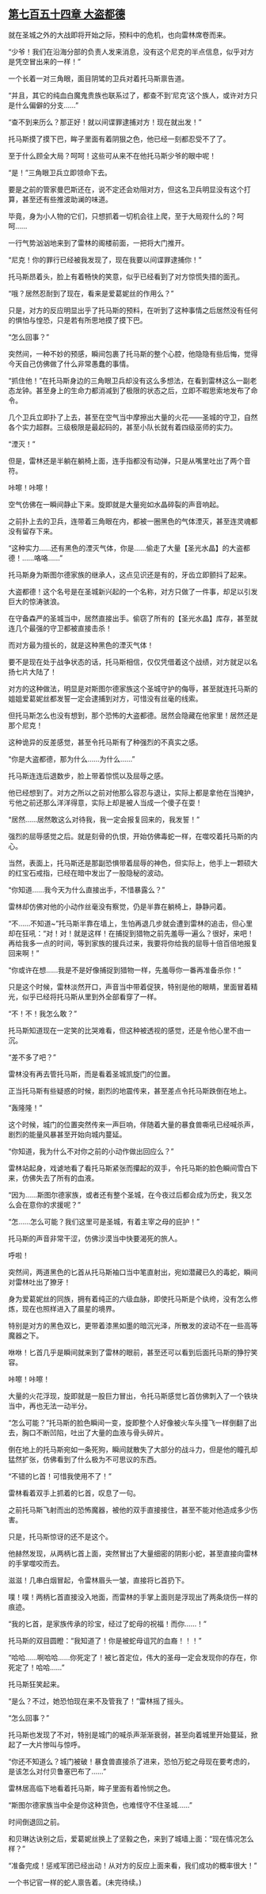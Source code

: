 ## [第七百五十四章 大盗都德](https://www.xxbiquge.com/11_11222/9002839.html)


  就在圣城之外的大战即将开始之际，预料中的危机，也向雷林席卷而来。

  “少爷！我们在沿海分部的负责人发来消息，没有这个尼克的半点信息，似乎对方是凭空冒出来的一样！”

  一个长着一对三角眼，面目阴骘的卫兵对着托马斯禀告道。

  “并且，其它的纯血白魔鬼贵族也联系过了，都查不到‘尼克’这个族人，或许对方只是什么偏僻的分支……”

  “查不到来历么？那正好！就以间谍罪逮捕对方！现在就出发！”

  托马斯摸了摸下巴，眸子里面有着阴狠之色，他已经一刻都忍受不了了。

  至于什么顾全大局？呵呵！这些可从来不在他托马斯少爷的眼中呢！

  “是！”三角眼卫兵立即领命下去。

  要是之前的管家曼巴斯还在，说不定还会劝阻对方，但这名卫兵明显没有这个打算，甚至还有些推波助澜的味道。

  毕竟，身为小人物的它们，只想抓着一切机会往上爬，至于大局观什么的？呵呵……

  一行气势汹汹地来到了雷林的阁楼前面，一把将大门推开。

  “尼克！你的罪行已经被我发现了，现在我要以间谍罪逮捕你！”

  托马斯昂着头，脸上有着畅快的笑意，似乎已经看到了对方惊慌失措的面孔。

  “哦？居然忍耐到了现在，看来是爱葛妮丝的作用么？”

  只是，对方的反应明显出乎了托马斯的预料，在听到了这种事情之后居然没有任何的惧怕与惶恐，只是若有所思地摸了摸下巴。

  “怎么回事？”

  突然间，一种不妙的预感，瞬间包裹了托马斯的整个心腔，他隐隐有些后悔，觉得今天自己仿佛做了什么非常愚蠢的事情。

  “抓住他！”在托马斯身边的三角眼卫兵却没有这么多想法，在看到雷林这么一副老态龙钟。甚至身上的生命力都消减到了极限的状态之后，立即不暇思索地发布了命令。

  几个卫兵立即扑了上去，甚至在空气当中摩擦出大量的火花——圣城的守卫，自然各个实力超群。三级极限是最起码的，甚至小队长就有着四级巫师的实力。

  “湮灭！”

  但是，雷林还是半躺在躺椅上面，连手指都没有动弹，只是从嘴里吐出了两个音符。

  咔嚓！咔嚓！

  空气仿佛在一瞬间静止下来。旋即就是大量宛如水晶碎裂的声音响起。

  之前扑上去的卫兵，连带着三角眼在内，都被一圈黑色的气体湮灭，甚至连灵魂都没有留存下来。

  “这种实力……还有黑色的湮灭气体，你是……偷走了大量【圣光水晶】的大盗都德！……咯咯……”

  托马斯身为斯图尔德家族的继承人，这点见识还是有的，牙齿立即颤抖了起来。

  大盗都德！这个名号是在圣城新兴起的一个名称，对方只做了一件事，却足以引发巨大的惊涛骇浪。

  在守备森严的圣城当中，居然直接出手。偷窃了所有的【圣光水晶】库存，甚至就连几个最强的守卫都被直接击杀！

  而对方最为擅长的，就是这种黑色的湮灭气体！

  要不是现在处于战争状态的话，托马斯相信，仅仅凭借着这个战绩，对方就足以名扬七片大陆了！

  对方的这种做法，明显是对斯图尔德家族这个圣城守护的侮辱，甚至就连托马斯的姐姐爱葛妮丝都发誓一定会逮捕到对方，可惜没有丝毫的线索。

  但托马斯怎么也没有想到，那个恐怖的大盗都德。居然会隐藏在他家里！居然还是那个尼克！

  这种诡异的反差感觉，甚至令托马斯有了种强烈的不真实之感。

  “你是大盗都德，那为什么……为什么……”

  托马斯连连后退数步，脸上带着惊慌以及屈辱之感。

  他已经想到了。对方之所以之前对他那么容忍与退让，实际上都是拿他在当掩护，亏他之前还那么洋洋得意，实际上却是被人当成一个傻子在耍！

  “居然……居然敢这么对待我，我一定会报复回来的，我发誓！”

  强烈的屈辱感觉之后。就是刻骨的仇恨，开始仿佛毒蛇一样，在噬咬着托马斯的内心。

  当然，表面上，托马斯还是那副恐惧带着屈辱的神色，但实际上，他手上一颗硕大的红宝石戒指，已经在暗中发出了一股隐秘的波动。

  “你知道……我今天为什么直接出手，不惜暴露么？”

  雷林却仿佛对他的小动作丝毫没有察觉，仍是半靠在躺椅上，静静问着。

  “不……不知道~”托马斯半靠在墙上，生怕再退几步就会遭到雷林的追击，但心里却在狂吼：“对！对！就是这样！在捕捉到猎物之前先羞辱一遍么？很好，来吧！再给我多一点的时间，等到家族的援兵过来，我要将你给我的屈辱十倍百倍地报复回来啊！”

  “你或许在想……我是不是好像捕捉到猎物一样，先羞辱你一番再准备杀你！”

  只是这个时候，雷林淡然开口，声音当中带着促狭，特别是他的眼睛，里面冒着精光，似乎已经将托马斯从里到外全部看穿了一样。

  “不！不！我怎么敢？”

  托马斯知道现在一定笑的比哭难看，但这种被透视的感觉，还是令他心里不由一沉。

  “差不多了吧？”

  雷林没有再去管托马斯，而是看着圣城凯旋门的位置。

  正当托马斯有些疑惑的时候，剧烈的地震传来，甚至差点令托马斯跌倒在地上。

  “轰隆隆！”

  这个时候，城门的位置突然传来一声巨响，伴随着大量的暴食兽嘶吼已经喊杀声，剧烈的能量风暴甚至开始向城内蔓延。

  “你知道，我为什么不对你之前的小动作做出回应么？”

  雷林站起身，戏谑地看了看托马斯紧张而攥起的双手，令托马斯的脸色瞬间雪白下来，仿佛失去了所有的血液。

  “因为……斯图尔德家族，或者还有整个圣城，在今夜过后都会成为历史，我又怎么会在意你的求援呢？”

  “怎……怎么可能？我们这里可是圣城，有着主宰之母的庇护！”

  托马斯的声音非常干涩，仿佛沙漠当中快要渴死的旅人。

  呼啦！

  突然间，两道黑色的匕首从托马斯袖口当中笔直射出，宛如潜藏已久的毒蛇，瞬间对雷林吐出了獠牙！

  身为爱葛妮丝的同族，拥有着纯正的六级血脉，即使托马斯是个纨绔，没有怎么修炼，现在也照样进入了晨星的境界。

  特别是对方的黑色双匕，更带着漆黑如墨的暗沉光泽，所散发的波动不在一些高等魔器之下。

  咻咻！匕首几乎是瞬间就来到了雷林的眼前，甚至还可以看到后面托马斯的狰狞笑容。

  咔嚓！咔嚓！

  大量的火花浮现，旋即就是一股巨力冒出，令托马斯感觉匕首仿佛刺入了一个铁块当中，再也无法一动半分。

  “怎么可能？”托马斯的脸色瞬间一变，旋即整个人好像被火车头撞飞一样倒翻了出去，胸口不断凹陷，吐出了大量的血液与骨头碎片。

  倒在地上的托马斯宛如一条死狗，瞬间就散失了大部分的战斗力，但是他的瞳孔却猛然扩张，仿佛看到了什么极为不可思议的东西。

  “不错的匕首！可惜我使用不了！”

  雷林看着双手上抓着的匕首，叹息了一句。

  之前托马斯飞射而出的恐怖魔器，被他的双手直接接住，甚至不能对他造成多少伤害。

  只是，托马斯惊讶的还不是这个。

  他赫然发现，从两柄匕首上面，突然冒出了大量细密的阴影小蛇，甚至直接向雷林的手掌噬咬而去。

  滋滋！几串白烟冒起，令雷林眉头一皱，直接将匕首扔下。

  噗！噗！两柄匕首直接没入地面，而雷林的手掌上面则是浮现出了两条烧伤一样的痕迹。

  “我的匕首，是家族传承的珍宝，经过了蛇母的祝福！而你……！”

  托马斯的双目圆瞪：“我知道了！你是被蛇母诅咒的血裔！！！”

  “哈哈……啊哈哈……你死定了！被匕首定位，伟大的圣母一定会发现你的存在，你死定了！哈哈……”

  托马斯狂笑起来。

  “是么？不过，她恐怕现在来不及管我了！”雷林摇了摇头。

  “怎么回事？”

  托马斯也发现了不对，特别是城门的喊杀声渐渐衰弱，甚至向着城里开始蔓延，掀起了一大片惨叫与惊呼。

  “你还不知道么？城门被破！暴食兽直接杀了进来，恐怕万蛇之母现在要考虑的，是该怎么对付贝鲁塞巴布了……”

  雷林居高临下地看着托马斯，眸子里面有着怜悯之色。

  “斯图尔德家族当中全是你这种货色，也难怪守不住圣城……”

  时间倒退回之前。

  和贝琳达诀别之后，爱葛妮丝换上了坚毅之色，来到了城墙上面：“现在情况怎么样？”

  “准备完成！惩戒军团已经出动！从对方的反应上面来看，我们成功的概率很大！”

  一个书记官一样的蛇人禀告着。(未完待续。)
